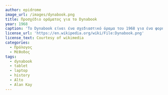 ```yaml
---
author: epidrome
image_url: /images/dynabook.png
title: Προσχέδιο οράματος για το Dynabook
year: 1968
caption: 'Το Dynabook είναι ένα σχεδιαστικό όραμα του 1968 για ένα φορητό υπολογιστή τύπου τάμπλετ από τον Alan Kay που απευθύνεται σε παιδιά και μπορεί να προγραμματιστεί με στόχο την προσωπική έκφραση και την επεξεργασία της πληροφορίας'
license_url: 'https://en.wikipedia.org/wiki/File:Dynabook.png'
license_text: Courtesy of wikimedia
categories:
  - Πρόλογος
  - Μέθοδος
tags:
  - dynabook
  - tablet
  - laptop
  - history
  - Alto
  - Alan Kay
---
```

